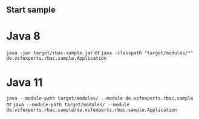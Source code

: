 ## Start sample
# Java 8
`java -jar target/rbac-sample.jar` or `java -classpath "target/modules/*" de.vsfexperts.rbac.sample.Application`
 
# Java 11
`java --module-path target/modules/ --module de.vsfexperts.rbac.sample` or `java --module-path target/modules/ --module de.vsfexperts.rbac.sample/de.vsfexperts.rbac.sample.Application`
